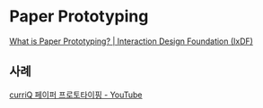 # Paper Prototyping

[What is Paper Prototyping? | Interaction Design Foundation (IxDF)](https://www.interaction-design.org/literature/topics/paper-prototyping)

## 사례

[curriQ 페이퍼 프로토타이핑 - YouTube](https://www.youtube.com/watch?v=mTzKcF3kh6M)
